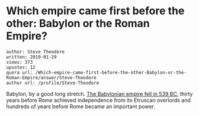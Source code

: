# Which empire came first before the other: Babylon or the Roman Empire?

	author: Steve Theodore
	written: 2019-01-29
	views: 373
	upvotes: 12
	quora url: /Which-empire-came-first-before-the-other-Babylon-or-the-Roman-Empire/answer/Steve-Theodore
	author url: /profile/Steve-Theodore


Babylon, by a good long stretch. [The Babylonian empire fell in 539 BC](https://en.wikipedia.org/wiki/Fall_of_Babylon), thirty years before Rome achieved independence from its Etruscan overlords and hundreds of years before Rome became an important power.

